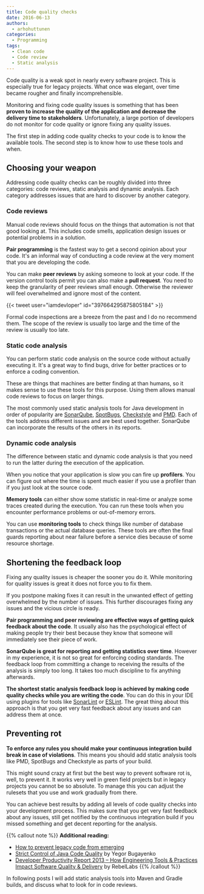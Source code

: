 ```yaml
---
title: Code quality checks
date: 2016-06-13
authors:
  - arhohuttunen
categories:
  - Programming
tags:
  - Clean code
  - Code review
  - Static analysis
---
```


Code quality is a weak spot in nearly every software project. This is especially true for legacy projects. What once was elegant, over time became rougher and finally incomprehensible.

Monitoring and fixing code quality issues is something that has been **proven to increase the quality of the application and decrease the delivery time to stakeholders**. Unfortunately, a large portion of developers do not monitor for code quality or ignore fixing any quality issues.

The first step in adding code quality checks to your code is to know the available tools. The second step is to know how to use these tools and when.

## Choosing your weapon

Addressing code quality checks can be roughly divided into three categories: code reviews, static analysis and dynamic analysis. Each category addresses issues that are hard to discover by another category.

### Code reviews

Manual code reviews should focus on the things that automation is not that good looking at. This includes code smells, application design issues or potential problems in a solution.

**Pair programming** is the fastest way to get a second opinion about your code. It's an informal way of conducting a code review at the very moment that you are developing the code.

You can make **peer reviews** by asking someone to look at your code. If the version control tools permit you can also make a **pull request**. You need to keep the granularity of peer reviews small enough. Otherwise the reviewer will feel overwhelmed and ignore most of the content.

{{< tweet user="iamdevloper" id="397664295875805184" >}}

Formal code inspections are a breeze from the past and I do no recommend them. The scope of the review is usually too large and the time of the review is usually too late.

### Static code analysis

You can perform static code analysis on the source code without actually executing it. It's a great way to find bugs, drive for better practices or to enforce a coding convention.

These are things that machines are better finding at than humans, so it makes sense to use these tools for this purpose. Using them allows manual code reviews to focus on larger things.

The most commonly used static analysis tools for Java development in order of popularity are [SonarQube](http://www.sonarqube.org), [SpotBugs](https://spotbugs.github.io), [Checkstyle](http://checkstyle.sourceforge.net) and [PMD](https://pmd.github.io). Each of the tools address different issues and are best used together. SonarQube can incorporate the results of the others in its reports.

### Dynamic code analysis

The difference between static and dynamic code analysis is that you need to run the latter during the execution of the application.

When you notice that your application is slow you can fire up **profilers**. You can figure out where the time is spent much easier if you use a profiler than if you just look at the source code.

**Memory tools** can either show some statistic in real-time or analyze some traces created during the execution. You can run these tools when you encounter performance problems or out-of-memory errors.

You can use **monitoring tools** to check things like number of database transactions or the actual database queries. These tools are often the final guards reporting about near failure before a service dies because of some resource shortage.

## Shortening the feedback loop

Fixing any quality issues is cheaper the sooner you do it. While monitoring for quality issues is great it does not force you to fix them.

If you postpone making fixes it can result in the unwanted effect of getting overwhelmed by the number of issues. This further discourages fixing any issues and the vicious circle is ready.

**Pair programming and peer reviewing are effective ways of getting quick feedback about the code**. It usually also has the psychological effect of making people try their best because they know that someone will immediately see their piece of work.

**SonarQube is great for reporting and getting statistics over time**. However in my experience, it is not so great for enforcing coding standards. The feedback loop from committing a change to receiving the results of the analysis is simply too long. It takes too much discipline to fix anything afterwards.

**The shortest static analysis feedback loop is achieved by making code quality checks while you are writing the code**. You can do this in your IDE using plugins for tools like [SonarLint](https://www.sonarlint.org) or [ESLint](https://eslint.org/). The great thing about this approach is that you get very fast feedback about any issues and can address them at once.

## Preventing rot

**To enforce any rules you should make your continuous integration build break in case of violations**. This means you should add static analysis tools like PMD, SpotBugs and Checkstyle as parts of your build.

This might sound crazy at first but the best way to prevent software rot is, well, to prevent it. It works very well in green field projects but in legacy projects you cannot be so absolute. To manage this you can adjust the rulesets that you use and work gradually from there.

You can achieve best results by adding all levels of code quality checks into your development process. This makes sure that you get very fast feedback about any issues, still get notified by the continuous integration build if you missed something and get decent reporting for the analysis.

{{% callout note %}}
**Additional reading:**

- [How to prevent legacy code from emerging](/prevent-legacy-code-from-emerging/)
- [Strict Control of Java Code Quality](https://www.yegor256.com/2014/08/13/strict-code-quality-control.html) by Yegor Bugayenko
- [Developer Productivity Report 2013 – How Engineering Tools & Practices Impact Software Quality & Delivery](https://jrebel.com/rebellabs/developer-productivity-report-2013-how-engineering-tools-practices-impact-software-quality-delivery/) by RebelLabs
{{% /callout %}}

In following posts I will add static analysis tools into Maven and Gradle builds, and discuss what to look for in code reviews.
